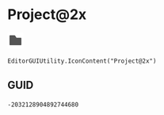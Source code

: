 # Project@2x
![](/img/Project@2x.png)

``` CSharp
EditorGUIUtility.IconContent("Project@2x")
```
## GUID
```
-2032128904892744680
```
